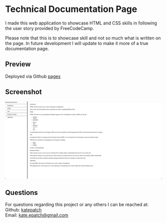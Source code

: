 # Technical Documentation Page

 I made this web application to showcase HTML and CSS skills in following the user story provided by FreeCodeCamp.  

 Please note that this is to showcase skill and not so much what is written on the page.  In future development I will update to make it more of a true documentation page.  

 ## Preview

Deployed via Github [pages](https://katepatch.github.io/Technical-Documentation-Page/)
 ## Screenshot

![screenshot](./assets/documentation%20page.png)

 ## Questions

 For questions regarding this project or any others I can be reached at:</br>
 Github: [katepatch](https://github.com/katepatch)</br>
 Email: kate.epatch@gmail.com
